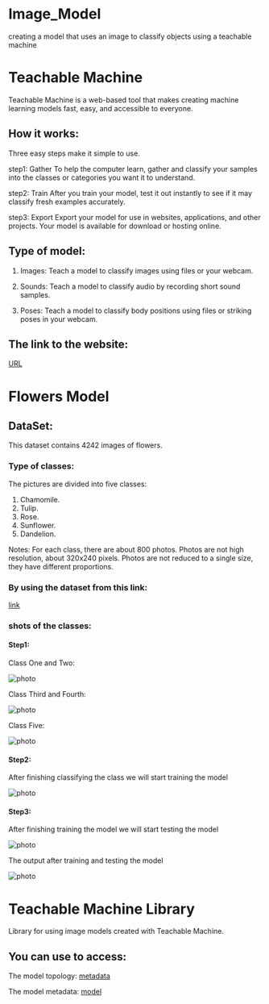 # Image_Model
creating a model that uses an image to classify objects using a teachable machine

# Teachable Machine
Teachable Machine is a web-based tool that makes creating machine learning models fast, easy, and accessible to everyone.

## How it works:
Three easy steps make it simple to use.

step1: Gather
To help the computer learn, gather and classify your samples into the classes or categories you want it to understand.

step2: Train
After you train your model, test it out instantly to see if it may classify fresh examples accurately.

step3: Export
Export your model for use in websites, applications, and other projects. Your model is available for download or hosting online.

## Type of model:

1. Images:
Teach a model to classify images using files or your webcam.

2. Sounds:
Teach a model to classify audio by recording short sound samples.

3. Poses:
Teach a model to classify body positions using files or striking poses in your webcam.

## The link to the website:
[URL](https://teachablemachine.withgoogle.com/train)


# Flowers Model
## DataSet:
This dataset contains 4242 images of flowers.

### Type of classes:

The pictures are divided into five classes:
1. Chamomile.
2. Tulip.
3. Rose.
4. Sunflower.
5. Dandelion.

Notes:
For each class, there are about 800 photos. Photos are not high resolution, about 320x240 pixels. 
Photos are not reduced to a single size, they have different proportions.

### By using the dataset from this link:
[link](https://www.kaggle.com/datasets/alxmamaev/flowers-recognition?resource=download)

### shots of the classes:
#### Step1:
Class One and Two:

![photo](1.png)

Class Third and Fourth:

![photo](6.png)

Class Five:

![photo](2.png)

#### Step2:

After finishing classifying the class we will start training the model

![photo](3.png)

#### Step3:

After finishing training the model we will start testing the model

![photo](4.png)

The output after training and testing the model

![photo](5.png)

# Teachable Machine Library 

Library for using image models created with Teachable Machine.

## You can use to access:

  The model topology: [metadata](metadata.json)
  
  The model metadata: [model](model.json)
